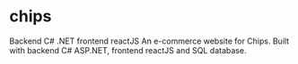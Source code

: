 # chips
Backend C# .NET frontend reactJS 
An e-commerce website for Chips. Built with backend C# ASP.NET, frontend reactJS and SQL database. 
